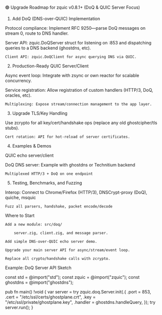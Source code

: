 🟢 Upgrade Roadmap for zquic v0.8.1+ (DoQ & QUIC Server Focus)
1. Add DoQ (DNS-over-QUIC) Implementation

Protocol compliance: Implement RFC 9250—parse DoQ messages on stream 0, route to DNS handler.

Server API: zquic.DoQServer struct for listening on :853 and dispatching queries to a DNS backend (ghostdns, etc).

    Client API: zquic.DoQClient for async querying DNS via QUIC.

2. Production-Ready QUIC Server/Client

Async event loop: Integrate with zsync or own reactor for scalable concurrency.

Service registration: Allow registration of custom handlers (HTTP/3, DoQ, oracles, etc).

    Multiplexing: Expose stream/connection management to the app layer.

3. Upgrade TLS/Key Handling

Use zcrypto for all key/cert/handshake ops (replace any old ghostcipher/tls stubs).

    Cert rotation: API for hot-reload of server certificates.

4. Examples & Demos

QUIC echo server/client

DoQ DNS server: Example with ghostdns or Technitium backend

    Multiplexed HTTP/3 + DoQ on one endpoint

5. Testing, Benchmarks, and Fuzzing

Interop: Connect to Chrome/Firefox (HTTP/3), DNSCrypt-proxy (DoQ), quiche, msquic

    Fuzz all parsers, handshake, packet encode/decode

Where to Start

    Add a new module: src/doq/

        server.zig, client.zig, and message parser.

    Add simple DNS-over-QUIC echo server demo.

    Upgrade your main server API for async/stream/event loop.

    Replace all crypto/handshake calls with zcrypto.

Example: DoQ Server API Sketch

const std = @import("std");
const zquic = @import("zquic");
const ghostdns = @import("ghostdns");

pub fn main() !void {
    var server = try zquic.doq.Server.init(.{
        .port = 853,
        .cert = "/etc/ssl/certs/ghostplane.crt",
        .key = "/etc/ssl/private/ghostplane.key",
        .handler = ghostdns.handleQuery,
    });
    try server.run();
}


